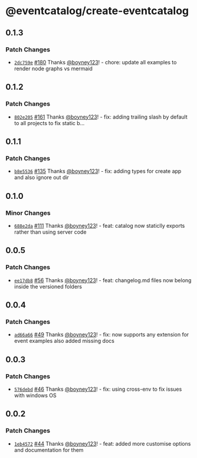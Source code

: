 # @eventcatalog/create-eventcatalog

## 0.1.3

### Patch Changes

- [`2dc759e`](https://github.com/boyney123/eventcatalog/commit/2dc759e0f4faecd9ba77a38c294d1370a2f9d6db) [#180](https://github.com/boyney123/eventcatalog/pull/180) Thanks [@boyney123](https://github.com/boyney123)! - chore: update all examples to render node graphs vs mermaid

## 0.1.2

### Patch Changes

- [`802e205`](https://github.com/boyney123/eventcatalog/commit/802e2052e0608782a2e122d30e3cb555bcace33f) [#161](https://github.com/boyney123/eventcatalog/pull/161) Thanks [@boyney123](https://github.com/boyney123)! - fix: adding trailing slash by default to all projects to fix static b…

## 0.1.1

### Patch Changes

- [`b8e5536`](https://github.com/boyney123/eventcatalog/commit/b8e5536ed9f5e5b52e768ee4e0eee253a9cfe4e4) [#135](https://github.com/boyney123/eventcatalog/pull/135) Thanks [@boyney123](https://github.com/boyney123)! - fix: adding types for create app and also ignore out dir

## 0.1.0

### Minor Changes

- [`688e2da`](https://github.com/boyney123/eventcatalog/commit/688e2da9ade503e4276c6710c77e45f4652e19a1) [#111](https://github.com/boyney123/eventcatalog/pull/111) Thanks [@boyney123](https://github.com/boyney123)! - feat: catalog now staticlly exports rather than using server code

## 0.0.5

### Patch Changes

- [`ee17db8`](https://github.com/boyney123/eventcatalog/commit/ee17db8958ac6368f7d833f0d3ebec2604722e42) [#56](https://github.com/boyney123/eventcatalog/pull/56) Thanks [@boyney123](https://github.com/boyney123)! - feat: changelog.md files now belong inside the versioned folders

## 0.0.4

### Patch Changes

- [`ad66a66`](https://github.com/boyney123/eventcatalog/commit/ad66a66b526a167cc8da43dd2371642c9f9029f2) [#49](https://github.com/boyney123/eventcatalog/pull/49) Thanks [@boyney123](https://github.com/boyney123)! - fix: now supports any extension for event examples also added missing docs

## 0.0.3

### Patch Changes

- [`576debd`](https://github.com/boyney123/eventcatalog/commit/576debdfc5dbc2fbbf98e2b3f4d78b84f9a07669) [#46](https://github.com/boyney123/eventcatalog/pull/46) Thanks [@boyney123](https://github.com/boyney123)! - fix: using cross-env to fix issues with windows OS

## 0.0.2

### Patch Changes

- [`1eb4572`](https://github.com/boyney123/eventcatalog/commit/1eb4572918ac06afb64554fef2fc1a3877fbf06d) [#44](https://github.com/boyney123/eventcatalog/pull/44) Thanks [@boyney123](https://github.com/boyney123)! - feat: added more customise options and documentation for them
